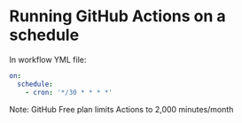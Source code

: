 # Running GitHub Actions on a schedule

In workflow YML file:

```yml
on:
  schedule:
    - cron: '*/30 * * * *'
```

Note: GitHub Free plan limits Actions to 2,000 minutes/month
